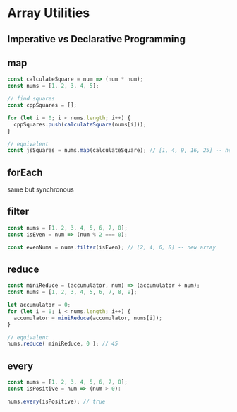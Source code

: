 # Array Utilities


## Imperative vs Declarative Programming

## map
```javascript
const calculateSquare = num => (num * num);
const nums = [1, 2, 3, 4, 5];

// find squares
const cppSquares = [];

for (let i = 0; i < nums.length; i++) {
  cppSquares.push(calculateSquare(nums[i]));
}

// equivalent
const jsSquares = nums.map(calculateSquare); // [1, 4, 9, 16, 25] -- new array
```

## forEach
same but synchronous

## filter
```javascript
const nums = [1, 2, 3, 4, 5, 6, 7, 8];
const isEven = num => (num % 2 === 0);

const evenNums = nums.filter(isEven); // [2, 4, 6, 8] -- new array
```

## reduce
```javascript
const miniReduce = (accumulator, num) => (accumulator + num);
const nums = [1, 2, 3, 4, 5, 6, 7, 8, 9];

let accumulator = 0;
for (let i = 0; i < nums.length; i++) {
  accumulator = miniReduce(accumulator, nums[i]);
}

// equivalent
nums.reduce( miniReduce, 0 ); // 45
```

## every
```javascript
const nums = [1, 2, 3, 4, 5, 6, 7, 8];
const isPositive = num => (num > 0):

nums.every(isPositive); // true
```
